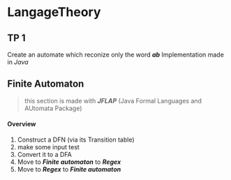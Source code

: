# LangageTheory

## TP 1
Create an automate which reconize only the word ***ab***
Implementation made in *Java*

## Finite Automaton

> this section is made with ***JFLAP*** (Java Formal Languages and AUtomata Package)

#### Overview

1. Construct a DFN (via its Transition table)
2. make some input test 
3. Convert it to a DFA
4. Move to ***Finite automaton*** to ***Regex***
5. Move to ***Regex*** to ***Finite automaton***
